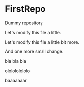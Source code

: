 FirstRepo
=========

Dummy repository

Let's modify this file a little.

Let's modify this file a little bit more.

And one more small change.

bla bla bla

ololololololo

baaaaaaar

